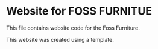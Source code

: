 # Website for FOSS FURNITUE

This file contains website code for the Foss Furniture.

This website was created using a template. 